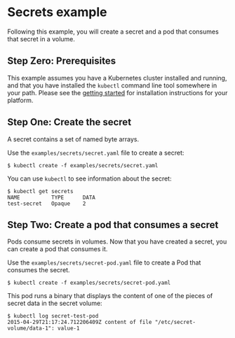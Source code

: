 # Secrets example

Following this example, you will create a secret and a pod that consumes that secret in a volume.

## Step Zero: Prerequisites

This example assumes you have a Kubernetes cluster installed and running, and that you have
installed the ```kubectl``` command line tool somewhere in your path. Please see the [getting
started](../../docs/getting-started-guides) for installation instructions for your platform.

## Step One: Create the secret

A secret contains a set of named byte arrays.

Use the `examples/secrets/secret.yaml` file to create a secret:

```shell
$ kubectl create -f examples/secrets/secret.yaml
```

You can use `kubectl` to see information about the secret:

```shell
$ kubectl get secrets
NAME          TYPE      DATA
test-secret   Opaque    2
```

## Step Two: Create a pod that consumes a secret

Pods consume secrets in volumes.  Now that you have created a secret, you can create a pod that
consumes it.

Use the `examples/secrets/secret-pod.yaml` file to create a Pod that consumes the secret.

```shell
$ kubectl create -f examples/secrets/secret-pod.yaml
```

This pod runs a binary that displays the content of one of the pieces of secret data in the secret
volume: 

```shell
$ kubectl log secret-test-pod
2015-04-29T21:17:24.712206409Z content of file "/etc/secret-volume/data-1": value-1
```
